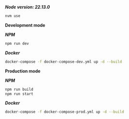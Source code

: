 **_Node version: 22.13.0_**

```sh
nvm use
```

**Development mode**

**_NPM_**

```sh
npm run dev
```

**_Docker_**

```sh
docker-compose -f docker-compose-dev.yml up -d --build
```

**Production mode**

**_NPM_**

```sh
npm run build
npm run start
```

**_Docker_**

```sh
docker-compose -f docker-compose-prod.yml up -d --build
```
